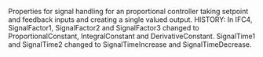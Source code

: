Properties for signal handling for an proportional controller taking setpoint and feedback inputs and creating a single valued output. HISTORY: In IFC4, SignalFactor1, SignalFactor2 and SignalFactor3 changed to ProportionalConstant, IntegralConstant and DerivativeConstant.  SignalTime1 and SignalTime2 changed to SignalTimeIncrease and SignalTimeDecrease.
